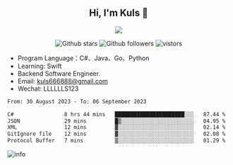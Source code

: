 <h2 align="center"> Hi, I'm Kuls 👋 </h2>
<p align="center">
    <p align="center">
        <img src=" https://avatars.githubusercontent.com/u/42165104?s=460&u=5c7fbf0bce7d4b38a15a44676e6f64b529e47598&v=4"/>
    </p>
    <p align="center">
      <img src="https://img.shields.io/github/stars/hellokuls?style=social" alt="Github stars" />
      <img src="https://img.shields.io/github/followers/hellokuls?style=social" alt="Github followers" />
      <img src="https://visitor-badge.glitch.me/badge?page_id=hellokuls.readme" alt="vistors" />
    </p>
</p>

- Program Language：C#、Java、Go、Python
- Learning: Swift
- Backend Software Engineer.
- Email: kuls666888@gmail.com
- Wechat: LLLLLLS123

<!--START_SECTION:waka-->

```txt
From: 30 August 2023 - To: 06 September 2023

C#                8 hrs 44 mins   ██████████████████████░░░   87.44 %
JSON              29 mins         █▒░░░░░░░░░░░░░░░░░░░░░░░   04.95 %
XML               12 mins         ▓░░░░░░░░░░░░░░░░░░░░░░░░   02.14 %
GitIgnore file    12 mins         ▓░░░░░░░░░░░░░░░░░░░░░░░░   02.08 %
Protocol Buffer   7 mins          ▒░░░░░░░░░░░░░░░░░░░░░░░░   01.29 %
```

<!--END_SECTION:waka-->

![info](https://github-readme-stats.vercel.app/api?username=hellokuls&show_icons=true&count_private=true&hide=prs&theme=default_repocard)



